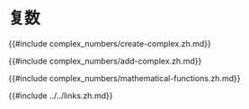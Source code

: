 # 复数

{{#include complex_numbers/create-complex.zh.md}}

{{#include complex_numbers/add-complex.zh.md}}

{{#include complex_numbers/mathematical-functions.zh.md}}

{{#include ../../links.zh.md}}
